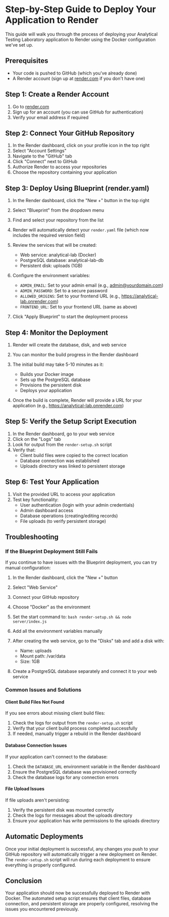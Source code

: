 # Step-by-Step Guide to Deploy Your Application to Render

This guide will walk you through the process of deploying your Analytical Testing Laboratory application to Render using the Docker configuration we've set up.

## Prerequisites

- Your code is pushed to GitHub (which you've already done)
- A Render account (sign up at [render.com](https://render.com) if you don't have one)

## Step 1: Create a Render Account

1. Go to [render.com](https://render.com)
2. Sign up for an account (you can use GitHub for authentication)
3. Verify your email address if required

## Step 2: Connect Your GitHub Repository

1. In the Render dashboard, click on your profile icon in the top right
2. Select "Account Settings"
3. Navigate to the "GitHub" tab
4. Click "Connect" next to GitHub
5. Authorize Render to access your repositories
6. Choose the repository containing your application

## Step 3: Deploy Using Blueprint (render.yaml)

1. In the Render dashboard, click the "New +" button in the top right
2. Select "Blueprint" from the dropdown menu
3. Find and select your repository from the list
4. Render will automatically detect your `render.yaml` file (which now includes the required version field)
5. Review the services that will be created:
   - Web service: analytical-lab (Docker)
   - PostgreSQL database: analytical-lab-db
   - Persistent disk: uploads (1GB)

6. Configure the environment variables:
   - `ADMIN_EMAIL`: Set to your admin email (e.g., admin@yourdomain.com)
   - `ADMIN_PASSWORD`: Set to a secure password
   - `ALLOWED_ORIGINS`: Set to your frontend URL (e.g., https://analytical-lab.onrender.com)
   - `FRONTEND_URL`: Set to your frontend URL (same as above)

7. Click "Apply Blueprint" to start the deployment process

## Step 4: Monitor the Deployment

1. Render will create the database, disk, and web service
2. You can monitor the build progress in the Render dashboard
3. The initial build may take 5-10 minutes as it:
   - Builds your Docker image
   - Sets up the PostgreSQL database
   - Provisions the persistent disk
   - Deploys your application

4. Once the build is complete, Render will provide a URL for your application (e.g., https://analytical-lab.onrender.com)

## Step 5: Verify the Setup Script Execution

1. In the Render dashboard, go to your web service
2. Click on the "Logs" tab
3. Look for output from the `render-setup.sh` script
4. Verify that:
   - Client build files were copied to the correct location
   - Database connection was established
   - Uploads directory was linked to persistent storage

## Step 6: Test Your Application

1. Visit the provided URL to access your application
2. Test key functionality:
   - User authentication (login with your admin credentials)
   - Admin dashboard access
   - Database operations (creating/editing records)
   - File uploads (to verify persistent storage)

## Troubleshooting

### If the Blueprint Deployment Still Fails

If you continue to have issues with the Blueprint deployment, you can try manual configuration:

1. In the Render dashboard, click the "New +" button
2. Select "Web Service"
3. Connect your GitHub repository
4. Choose "Docker" as the environment
5. Set the start command to: `bash render-setup.sh && node server/index.js`
6. Add all the environment variables manually
7. After creating the web service, go to the "Disks" tab and add a disk with:
   - Name: uploads
   - Mount path: /var/data
   - Size: 1GB

8. Create a PostgreSQL database separately and connect it to your web service

### Common Issues and Solutions

#### Client Build Files Not Found

If you see errors about missing client build files:

1. Check the logs for output from the `render-setup.sh` script
2. Verify that your client build process completed successfully
3. If needed, manually trigger a rebuild in the Render dashboard

#### Database Connection Issues

If your application can't connect to the database:

1. Check the `DATABASE_URL` environment variable in the Render dashboard
2. Ensure the PostgreSQL database was provisioned correctly
3. Check the database logs for any connection errors

#### File Upload Issues

If file uploads aren't persisting:

1. Verify the persistent disk was mounted correctly
2. Check the logs for messages about the uploads directory
3. Ensure your application has write permissions to the uploads directory

## Automatic Deployments

Once your initial deployment is successful, any changes you push to your GitHub repository will automatically trigger a new deployment on Render. The `render-setup.sh` script will run during each deployment to ensure everything is properly configured.

## Conclusion

Your application should now be successfully deployed to Render with Docker. The automated setup script ensures that client files, database connection, and persistent storage are properly configured, resolving the issues you encountered previously.

